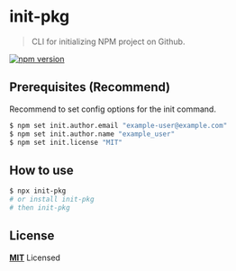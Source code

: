 # init-pkg

> CLI for initializing NPM project on Github.

[![npm version](https://badge.fury.io/js/init-pkg.svg)](https://badge.fury.io/js/init-pkg)

## Prerequisites (Recommend)

Recommend to set config options for the init command.

```sh
$ npm set init.author.email "example-user@example.com"
$ npm set init.author.name "example_user"
$ npm set init.license "MIT"
```

## How to use

```sh
$ npx init-pkg
# or install init-pkg
# then init-pkg
```

## License

**[MIT](LICENSE)** Licensed
